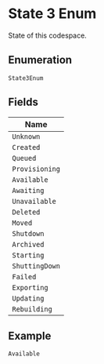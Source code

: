 
# State 3 Enum

State of this codespace.

## Enumeration

`State3Enum`

## Fields

| Name |
|  --- |
| `Unknown` |
| `Created` |
| `Queued` |
| `Provisioning` |
| `Available` |
| `Awaiting` |
| `Unavailable` |
| `Deleted` |
| `Moved` |
| `Shutdown` |
| `Archived` |
| `Starting` |
| `ShuttingDown` |
| `Failed` |
| `Exporting` |
| `Updating` |
| `Rebuilding` |

## Example

```
Available
```

